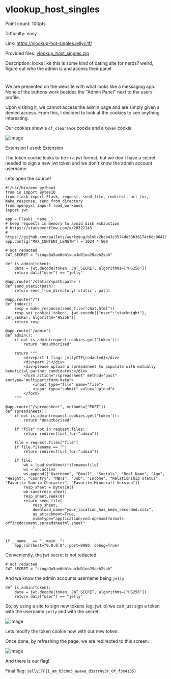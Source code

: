 # vlookup_host_singles
Point count: 100pts

Difficulty: easy

Link: https://vlookup-hot-singles.jellyc.tf/

Provided files: [vlookup_host_singles.zip](https://jellyc.tf/files/40254f94248a38c67ce71193b42b57a2/vlookup_hot_singles.zip?token=eyJ1c2VyX2lkIjo2ODIsInRlYW1faWQiOjQ4NywiZmlsZV9pZCI6MTJ9.ZnJdCw.TvxjU71X3Gnx4GmYfPkZ3qolEtc)

Description: looks like this is some kind of dating site for nerds? weird, figure out who the admin is and access their panel
# 

We are presented on the website with what looks like a messaging app. None of the buttons work besides the "Admin Panel" next to the users profile.

Upon visiting it, we cannot access the admin page and are simply given a denied access. From this, I decided to look at the cookies to see anything interesting. 

Our cookies show a `cf_clearance` cookie and a `token` cookie. 

![image](https://github.com/sa1181405/pbchocolate-private-writeups/assets/170969470/bbceb63a-e6fa-4fb4-9ed0-612ca9cf6e0b)

Extension I used: [Extension](https://addons.mozilla.org/en-US/firefox/addon/edit-cookie/)

The token cookie looks to be in a jwt format, but we don't have a secret needed to sign a new jwt token and we don't know the admin account username.

Lets open the source!

```
#!/usr/bin/env python3
from io import BytesIO
from flask import Flask, request, send_file, redirect, url_for, make_response, send_from_directory
from openpyxl import load_workbook
import jwt

app = Flask(__name__)
# keep requests in memory to avoid disk exhaustion
# https://stackoverflow.com/a/28322143
# https://github.com/pallets/werkzeug/blob/2bcb43c3574de33b36174c6dc964182ccbc14a69/src/werkzeug/formparser.py#L59
app.config["MAX_CONTENT_LENGTH"] = 1024 * 500

# not redacted
JWT_SECRET = "singaQu5aeWoh1vuoJuD]ooJ9aeh2soh"

def is_admin(token):
    data = jwt.decode(token, JWT_SECRET, algorithms=["HS256"])
    return data["user"] == "jelly"

@app.route('/static/<path:path>')
def send_static(path):
    return send_from_directory('static', path)

@app.route("/")
def index():
    resp = make_response(send_file("chat.html"))
    resp.set_cookie('token', jwt.encode({"user":"starknight"}, JWT_SECRET, algorithm="HS256"))
    return resp

@app.route("/admin")
def admin():
    if not is_admin(request.cookies.get('token')):
        return "Unauthorized"

    return """
        <div>part 1 flag: jellyCTF{redacted}</div>
        <div>part 2:</div>
        <div>please upload a spreadsheet to populate with mutually beneficial partner candidates:</div>
        <form action="/spreadsheet" method="post" enctype="multipart/form-data">
            <input type="file" name="file">
            <input type="submit" value="upload">
        </form>
    """

@app.route("/spreadsheet", methods=["POST"])
def spreadsheet():
    if not is_admin(request.cookies.get('token')):
        return "Unauthorized"
    
    if "file" not in request.files:
        return redirect(url_for("admin"))
    
    file = request.files["file"]
    if file.filename == "":
        return redirect(url_for("admin"))

    if file:
        wb = load_workbook(filename=file)
        ws = wb.active
        ws.append(["Username", "Email", "Socials", "Real Name", "Age", "Height", "Country", "MBTI", "Job", "Income", "Relationship status", "Favorite Sanrio Character", "Favorite Minecraft Version"])
        resp_sheet = BytesIO()
        wb.save(resp_sheet)
        resp_sheet.seek(0)
        return send_file(
            resp_sheet,
            download_name="your_location_has_been_recorded.xlsx",
            as_attachment=True,
            mimetype="application/vnd.openxmlformats-officedocument.spreadsheetml.sheet"
            )


if __name__ == "__main__":
    app.run(host="0.0.0.0", port=8080, debug=True)
```

Conveniently, the jwt secret is not redacted.
```
# not redacted
JWT_SECRET = "singaQu5aeWoh1vuoJuD]ooJ9aeh2soh"
```

And we know the admin accounts username being `jelly`

```
def is_admin(token):
    data = jwt.decode(token, JWT_SECRET, algorithms=["HS256"])
    return data["user"] == "jelly"
```

So, by using a site to sign new tokens (eg: jwt.io) we can just sign a token with the username `jelly` and with the secret.

![image](https://github.com/sa1181405/pbchocolate-private-writeups/assets/170969470/63e077bb-ab64-4df1-a7bc-c1df06e98ddb)

Lets modify the token cookie now with our new token.

Once done, by refreshing the page, we are redirected to this screen:

![image](https://github.com/sa1181405/pbchocolate-private-writeups/assets/170969470/fbe2c05f-22b6-425a-a102-9f2d1be4a14d)

And there is our flag!

Final flag: `jellyCTF{i_am_b3c0m3_awawa_d3str0y3r_0f_f3m4135}`

